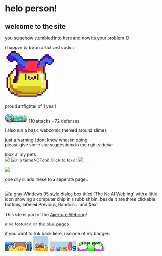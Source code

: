 ---
---
# helo person!  
## welcome to the site

you somehow stumbled into here and now its your problem :D  

i happen to be an artist and coder:  
![sappy](/assets/honey/site_intro.png)

proud artfighter of 1 year!

<img src="/assets/images/blinkers/stamp_seafoam.png" alt="artfight-seafoam">
110 attacks - 72 defenses


i also run a basic webcomic themed around slimes

just a warning i dont know what im doing  
please give some site suggestions in the right sidebar  


look at my pets  
<a href="https://wobble.town/visit/2096"><img src="https://wobble.town/visit/2096/wobble.gif"></a>
<a href="https://tamanotchi.world/14450c"><img src="https://tamanotchi.world/i/14450" alt="It's tamaNOTchi! Click to feed!"></a>
<a href="https://pfq.link/?d2_lL"><img src="https://pfq.link/?d2_lL=party_oras.png" style="max-height: 48px;" /></a>

<a href="https://www.exophase.com/user/candycanearter07/"><img src="https://card.exophase.com/2/0/268504.png?1722802555"></a>  

one day ill add these to a seperate page..<br>
<br><script src="https://silly.possiblyaxolotl.com/ring/webstring.js" async></script>
<div id='apartment-webring'>
     <script type="text/javascript" src="https://darkosparko.nekoweb.org/webrings/apartments-webring/apartment-webring-variables.js" async></script>
     <script type="text/javascript" src="https://darkosparko.nekoweb.org/webrings/apartments-webring/apartment-webring-widget.js" async></script>
</div> 

<div id='bugring'>
      <script type="text/javascript" src="https://toastofthesewn.nekoweb.org/bugring/script/bugring-variables.js" async></script>
      <script type="text/javascript" src="https://toastofthesewn.nekoweb.org/bugring/script/bugring-widget.js" async></script>
      </div>

 <map name="w95widget">
<area href="https://baccyflap.com/noai" target="_blank" shape="rect" coords="0,0,308,22" alt="no ai webring" title="no ai webring">
<area href="https://baccyflap.com/noai/?prv&s=cnd" target="_top" shape="rect" coords="56,36,130,58" alt="previous" title="previous">
<area href="https://baccyflap.com/noai/?rnd" target="_top" shape="rect" coords="137,36,211,58" alt="random" title="random">
<area href="https://baccyflap.com/noai/?nxt&s=cnd" target="_top" shape="rect" coords="218,36,292,58" alt="next" title="next">
</map>
<img usemap="#w95widget" src="https://baccyflap.com/noai/w95widget.gif" alt="a gray Windows 95 style dialog box titled 'The No AI Webring' with a little icon showing a computer chip in a rubbish bin. beside it are three clickable buttons, labeled Previous, Random... and Next"> <br>

<div id='gfdkris'> 
                  <script type="text/javascript" src="https://fabstarotcorner.neocities.org/webring/onionring-variables.js" async></script>
                  <script type="text/javascript" src="https://fabstarotcorner.neocities.org/webring/onionring-widget.js" async></script>
              </div>

<br>

<div id='aperturewebring'>
<script type="text/javascript" src="https://jack-dawlia.neocities.org/page/shrines/portal/aperturewebring/onionring-variables.js" async></script>
<script type="text/javascript" src="https://jack-dawlia.neocities.org/page/shrines/portal/aperturewebring/onionring-widget-1.js" async></script>
<noscript>
This site is part of the <a href="https://jack-dawlia.neocities.org/page/shrines/portal/aperturewebring">Aperture Webring</a>!
</noscript>
</div>


also featured on <a href='https://blue-pages.bitbucket.io/'>the blue pages</a>


if you want to link back here, use one of my badges:  
<img src="/assets/images/blinkers/candycane.gif" alt="badge-fanmade">
<img src="/assets/images/blinkers/site_badge_50x.png" alt="badge_50x">
<img src="/assets/images/blinkers/site_badge_88x.png" alt="badge_88x">
<img src="/assets/images/blinkers/site_badge_goo88x.png" alt="badge_goomy_88x">
